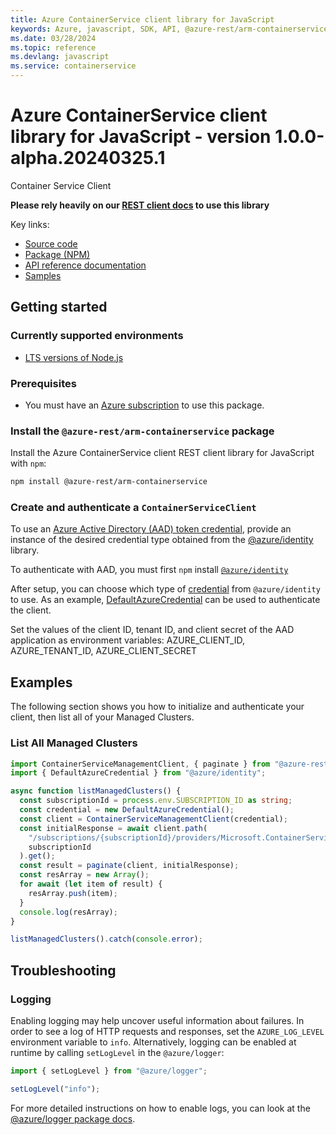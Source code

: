 ```yaml
---
title: Azure ContainerService client library for JavaScript
keywords: Azure, javascript, SDK, API, @azure-rest/arm-containerservice, containerservice
ms.date: 03/28/2024
ms.topic: reference
ms.devlang: javascript
ms.service: containerservice
---
```

# Azure ContainerService client library for JavaScript - version 1.0.0-alpha.20240325.1 


Container Service Client

**Please rely heavily on our [REST client docs](https://github.com/Azure/azure-sdk-for-js/blob/main/documentation/rest-clients.md) to use this library**

Key links:

- [Source code](https://github.com/Azure/azure-sdk-for-js/tree/main/sdk/containerservice/arm-containerservice-rest)
- [Package (NPM)](https://www.npmjs.com/package/@azure-rest/arm-containerservice)
- [API reference documentation](/javascript/api/@azure-rest/arm-containerservice?view=azure-node-preview)
- [Samples](https://github.com/Azure-Samples/azure-samples-js-management)

## Getting started

### Currently supported environments

- [LTS versions of Node.js](https://github.com/nodejs/release#release-schedule)

### Prerequisites

- You must have an [Azure subscription](https://azure.microsoft.com/free/) to use this package.

### Install the `@azure-rest/arm-containerservice` package

Install the Azure ContainerService client REST client library for JavaScript with `npm`:

```bash
npm install @azure-rest/arm-containerservice
```

### Create and authenticate a `ContainerServiceClient`

To use an [Azure Active Directory (AAD) token credential](https://github.com/Azure/azure-sdk-for-js/blob/main/sdk/identity/identity/samples/AzureIdentityExamples.md#authenticating-with-a-pre-fetched-access-token),
provide an instance of the desired credential type obtained from the
[@azure/identity](https://github.com/Azure/azure-sdk-for-js/tree/main/sdk/identity/identity#credentials) library.

To authenticate with AAD, you must first `npm` install [`@azure/identity`](https://www.npmjs.com/package/@azure/identity) 

After setup, you can choose which type of [credential](https://github.com/Azure/azure-sdk-for-js/tree/main/sdk/identity/identity#credentials) from `@azure/identity` to use.
As an example, [DefaultAzureCredential](https://github.com/Azure/azure-sdk-for-js/tree/main/sdk/identity/identity#defaultazurecredential)
can be used to authenticate the client.

Set the values of the client ID, tenant ID, and client secret of the AAD application as environment variables:
AZURE_CLIENT_ID, AZURE_TENANT_ID, AZURE_CLIENT_SECRET

## Examples

The following section shows you how to initialize and authenticate your client, then list all of your Managed Clusters.

### List All Managed Clusters

```typescript
import ContainerServiceManagementClient, { paginate } from "@azure-rest/arm-containerservice";
import { DefaultAzureCredential } from "@azure/identity";

async function listManagedClusters() {
  const subscriptionId = process.env.SUBSCRIPTION_ID as string;
  const credential = new DefaultAzureCredential();
  const client = ContainerServiceManagementClient(credential);
  const initialResponse = await client.path(
    "/subscriptions/{subscriptionId}/providers/Microsoft.ContainerService/managedClusters",
    subscriptionId
  ).get();
  const result = paginate(client, initialResponse);
  const resArray = new Array();
  for await (let item of result) {
    resArray.push(item);
  }
  console.log(resArray);
}

listManagedClusters().catch(console.error);
```

## Troubleshooting

### Logging

Enabling logging may help uncover useful information about failures. In order to see a log of HTTP requests and responses, set the `AZURE_LOG_LEVEL` environment variable to `info`. Alternatively, logging can be enabled at runtime by calling `setLogLevel` in the `@azure/logger`:

```javascript
import { setLogLevel } from "@azure/logger";

setLogLevel("info");
```

For more detailed instructions on how to enable logs, you can look at the [@azure/logger package docs](https://github.com/Azure/azure-sdk-for-js/tree/main/sdk/core/logger).

